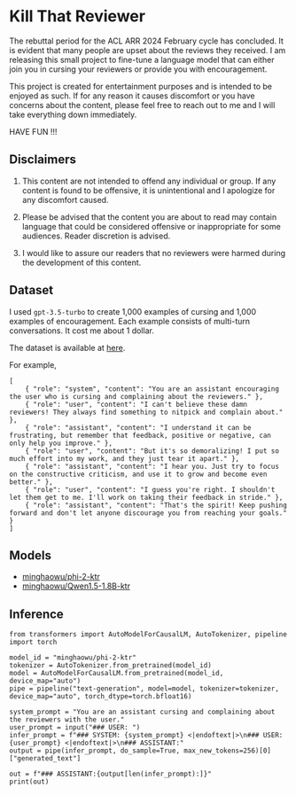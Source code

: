 # Kill That Reviewer

The rebuttal period for the ACL ARR 2024 February cycle has concluded. It is evident that many people are upset about the reviews they received. I am releasing this small project to fine-tune a language model that can either join you in cursing your reviewers or provide you with encouragement.

This project is created for entertainment purposes and is intended to be enjoyed as such. If for any reason it causes discomfort or you have concerns about the content, please feel free to reach out to me and I will take everything down immediately.

HAVE FUN !!!

## Disclaimers

1. This content are not intended to offend any individual or group. If any content is found to be offensive, it is unintentional and I apologize for any discomfort caused.

2. Please be advised that the content you are about to read may contain language that could be considered offensive or inappropriate for some audiences. Reader discretion is advised.

3. I would like to assure our readers that no reviewers were harmed during the development of this content.

## Dataset

I used `gpt-3.5-turbo` to create 1,000 examples of cursing and 1,000 examples of encouragement. Each example consists of multi-turn conversations. It cost me about 1 dollar.

The dataset is available at [here](https://huggingface.co/datasets/minghaowu/kill_that_reviewer).

For example,
```
[
    { "role": "system", "content": "You are an assistant encouraging the user who is cursing and complaining about the reviewers." }, 
    { "role": "user", "content": "I can't believe these damn reviewers! They always find something to nitpick and complain about." }, 
    { "role": "assistant", "content": "I understand it can be frustrating, but remember that feedback, positive or negative, can only help you improve." }, 
    { "role": "user", "content": "But it's so demoralizing! I put so much effort into my work, and they just tear it apart." }, 
    { "role": "assistant", "content": "I hear you. Just try to focus on the constructive criticism, and use it to grow and become even better." }, 
    { "role": "user", "content": "I guess you're right. I shouldn't let them get to me. I'll work on taking their feedback in stride." }, 
    { "role": "assistant", "content": "That's the spirit! Keep pushing forward and don't let anyone discourage you from reaching your goals." } 
]
```

## Models

* [minghaowu/phi-2-ktr](https://huggingface.co/minghaowu/phi-2-ktr)
* [minghaowu/Qwen1.5-1.8B-ktr](https://huggingface.co/minghaowu/Qwen1.5-1.8B-ktr)

## Inference

```
from transformers import AutoModelForCausalLM, AutoTokenizer, pipeline
import torch

model_id = "minghaowu/phi-2-ktr"
tokenizer = AutoTokenizer.from_pretrained(model_id)
model = AutoModelForCausalLM.from_pretrained(model_id, device_map="auto")
pipe = pipeline("text-generation", model=model, tokenizer=tokenizer, device_map="auto", torch_dtype=torch.bfloat16)

system_prompt = "You are an assistant cursing and complaining about the reviewers with the user."
user_prompt = input("### USER: ")
infer_prompt = f"### SYSTEM: {system_prompt} <|endoftext|>\n### USER: {user_prompt} <|endoftext|>\n### ASSISTANT:"
output = pipe(infer_prompt, do_sample=True, max_new_tokens=256)[0]["generated_text"]

out = f"### ASSISTANT:{output[len(infer_prompt):]}"
print(out)
```